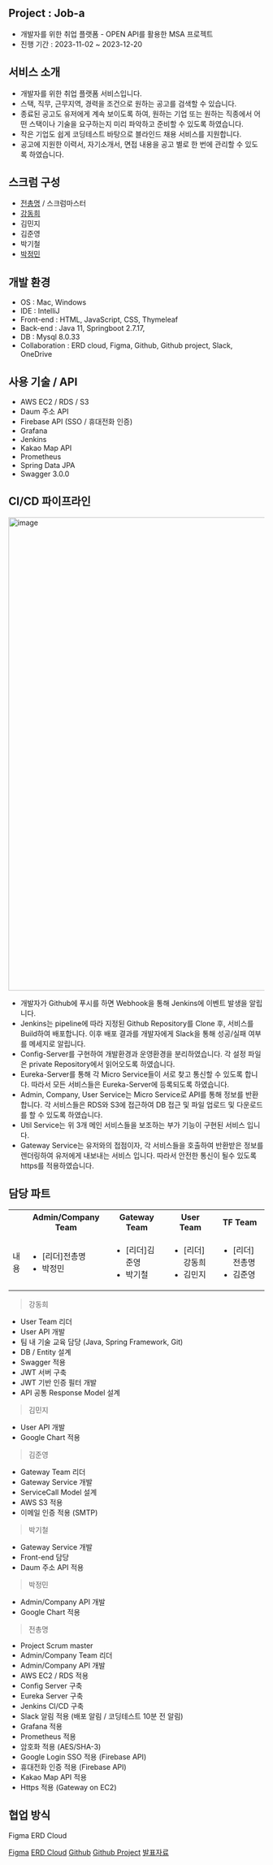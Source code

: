 ## Project : Job-a
- 개발자를 위한 취업 플랫폼 - OPEN API를 활용한 MSA 프로젝트 <br/>
- 진행 기간 :  2023-11-02 ~ 2023-12-20


## 서비스 소개
- 개발자를 위한 취업 플랫폼 서비스입니다.
- 스택, 직무, 근무지역, 경력을 조건으로 원하는 공고를 검색할 수 있습니다.
- 종료된 공고도 유저에게 계속 보이도록 하여, 원하는 기업 또는 원하는 직종에서 어떤 스택이나 기술을 요구하는지 미리 파악하고 준비할 수 있도록 하였습니다.
- 작은 기업도 쉽게 코딩테스트 바탕으로 블라인드 채용 서비스를 지원합니다.
- 공고에 지원한 이력서, 자기소개서, 면접 내용을 공고 별로 한 번에 관리할 수 있도록 하였습니다.


## 스크럼 구성
- [전총명](https://github.com/Kade-Jeon) / 스크럼마스터
- [강동희](https://github.com/chocolaggibbiddori)
- 김민지
- 김준영
- 박기철
- [박정민](https://github.com/wjdals3936)

## 개발 환경
- OS : Mac, Windows
- IDE : IntelliJ
- Front-end : HTML, JavaScript, CSS, Thymeleaf
- Back-end : Java 11, Springboot 2.7.17, 
- DB : Mysql 8.0.33
- Collaboration : ERD cloud, Figma, Github, Github project, Slack, OneDrive

  
## 사용 기술 / API
- AWS EC2 / RDS / S3
- Daum 주소 API
- Firebase API (SSO / 휴대전화 인증)
- Grafana
- Jenkins
- Kakao Map API
- Prometheus
- Spring Data JPA
- Swagger 3.0.0

## CI/CD 파이프라인
<img width="932" alt="image" src="https://github.com/miracle-job-a/.github/assets/58586365/1c782f35-8487-467c-ba4c-03ae262ef062">

- 개발자가 Github에 푸시를 하면 Webhook을 통해 Jenkins에 이벤트 발생을 알립니다.
- Jenkins는 pipeline에 따라 지정된 Github Repository를 Clone 후, 서비스를 Build하여 배포합니다. 이후 배포 결과를 개발자에게 Slack을 통해 성공/실패 여부를 메세지로 알립니다.
- Config-Server를 구현하여 개발환경과 운영환경을 분리하였습니다. 각 설정 파일은 private Repository에서 읽어오도록 하였습니다.
- Eureka-Server를 통해 각 Micro Service들이 서로 찾고 통신할 수 있도록 합니다. 따라서 모든 서비스들은 Eureka-Server에 등록되도록 하였습니다.
- Admin, Company, User Service는 Micro Service로 API를 통해 정보를 반환합니다. 각 서비스들은 RDS와 S3에 접근하여 DB 접근 및 파일 업로드 및 다운로드를 할 수 있도록 하였습니다.
- Util Service는 위 3개 메인 서비스들을 보조하는 부가 기능이 구현된 서비스 입니다.
- Gateway Service는 유저와의 접점이자, 각 서비스들을 호출하여 반환받은 정보를 렌더링하여 유저에게 내보내는 서비스 입니다. 따라서 안전한 통신이 될수 있도록 https를 적용하였습니다.


## 담당 파트

<table>
  <th> </th>
  <th width=220>Admin/Company Team</th>
  <th width=220>Gateway Team</th>
  <th width=220>User Team</th>
  <th width=220>TF Team</th>
  <tr>
    <td>내용</td>
    <td>
      <ul>
        <li>[리더]전총명</li>
        <li>박정민</li>
      </ul>
    </td>
    <td>
      <ul>
        <li>[리더]김준영</li>
        <li>박기철</li>
      </ul>
    </td>
    <td>
      <ul>
        <li>[리더]강동희</li>
        <li>김민지</li>
      </ul>
    </td>
    <td>
      <ul>
        <li>[리더]전총명</li>
        <li>김준영</li>
      </ul>
    </td>
  </tr>
</table>

> 강동희
- User Team 리더
- User API 개발
- 팀 내 기술 교육 담당 (Java, Spring Framework, Git)
- DB / Entity 설계
- Swagger 적용
- JWT 서버 구축
- JWT 기반 인증 필터 개발
- API 공통 Response Model 설계

> 김민지
- User API 개발
- Google Chart 적용

> 김준영
- Gateway Team 리더
- Gateway Service 개발
- ServiceCall Model 설계
- AWS S3 적용
- 이메일 인증 적용 (SMTP)
  
> 박기철
- Gateway Service 개발
- Front-end 담당
- Daum 주소 API 적용

> 박정민
- Admin/Company API 개발
- Google Chart 적용

> 전총명
- Project Scrum master
- Admin/Company Team 리더
- Admin/Company API 개발
- AWS EC2 / RDS 적용
- Config Server 구축
- Eureka Server 구축
- Jenkins CI/CD 구축
- Slack 알림 적용 (배포 알림 / 코딩테스트 10분 전 알림)
- Grafana 적용
- Prometheus 적용
- 암호화 적용 (AES/SHA-3)
- Google Login SSO 적용 (Firebase API)
- 휴대전화 인증 적용 (Firebase API)
- Kakao Map API 적용
- Https 적용 (Gateway on EC2)

## 협업 방식

Figma
ERD Cloud


[Figma]()
[ERD Cloud](https://www.erdcloud.com/d/NZKKeMscHHbw7Xpdf)
[Github](https://github.com/orgs/miracle-job-a/repositories)
[Github Project](https://github.com/orgs/miracle-job-a/projects/3)
[발표자료](https://docs.google.com/presentation/d/1jejjYaOX7zgKc46VwrFa2iFXk3mYz3fmFcPIo4kj1AU/edit?usp=sharing)

<!--

**Here are some ideas to get you started:**

🙋‍♀️ A short introduction - what is your organization all about?
🌈 Contribution guidelines - how can the community get involved?
👩‍💻 Useful resources - where can the community find your docs? Is there anything else the community should know?
🍿 Fun facts - what does your team eat for breakfast?
🧙 Remember, you can do mighty things with the power of [Markdown](https://docs.github.com/github/writing-on-github/getting-started-with-writing-and-formatting-on-github/basic-writing-and-formatting-syntax)
-->
